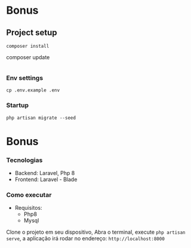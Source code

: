# Bonus

## Project setup
```
composer install
```
composer update
```
```
### Env settings
```
cp .env.example .env
```

### Startup
```
php artisan migrate --seed
```

# Bonus

### Tecnologias

- Backend: Laravel, Php 8
- Frontend: Laravel - Blade 

### Como executar

- Requisitos:
  - Php8
  - Mysql

Clone o projeto em seu dispositivo, Abra o terminal,  execute `php artisan serve`,
a aplicação irá rodar no endereço: `http://localhost:8000`

